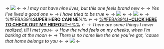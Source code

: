 -> ![](https://i.ibb.co/8g5fs2z/IMG-3927.gif) <-
-> *I may not have nine lives, but this one feels brand new* <-
-> *Yes I've lived a good one* <-
-> *I have tried to be true* <-
-> ![](https://i.ibb.co/j49FYsX/Untitled1094-20240302173015.png) <-
-> ![](https://i.ibb.co/fFCBXt1/Untitled1095-20240302173727.png) <-
-> %#FEBA39%**SUPER HERO CANINE**%% <-
-> [%#FEBA39%**!~CLICK HERE TO CHECK OUT MY HIDEOUT~!**%%](https://rentry.co/ToyCollection) <-
-> *There are some things I never realized, till I met you*<-
-> *How the wind feels on my cheeks, when I'm barking at the moon* <-
-> *There is no home like the one you've got, 'cause that home belongs to you* <-
-> ![](https://i.ibb.co/YZfBCht/IMG-3928.gif) <-